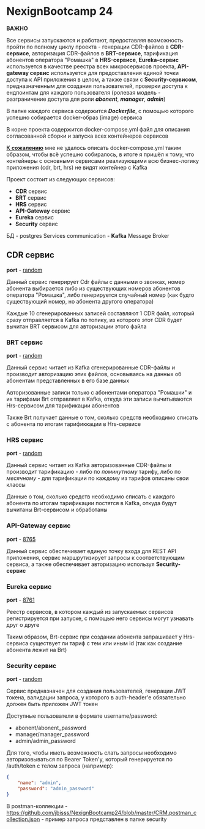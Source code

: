# NexignBootcamp 24

**ВАЖНО**

Все сервисы запускаются и работают, предоставляя возможность пройти по полному циклу проекта - 
генерации CDR-файлов в **CDR-сервисе**, авторизация CDR-файлов в **BRT-сервисе**, тарификация
абонентов оператора "Ромашка" в **HRS-сервисе**, **Eureka-сервис** используется в качестве 
реестра всех микросервисов проекта, **API-gateway сервис** используется для предоставления единой
точки доступа к API приложения в целом, а также связи с **Security-сервисом**, предназначенным для
создания пользователей, проверки доступа к ендпоинтам для каждого пользователя (ролевая модель -
разграничение доступа для роли ***abonent***, ***manager***, ***admin***) 

В папке каждого сервиса содержится ***Dockerfile***, с помощью которого успешно собирается docker-образ (image)
сервиса 

В корне проекта содержится docker-compose.yml файл для описания согласованной сборки и запуска
всех контейнеров сервисов

**<u>К сожалению</u>** мне не удалось описать docker-compose.yml таким образом, чтобы всё успешно
собиралось, в итоге я пришёл к тому, что контейнеры с основными сервисами реализующими всю
бизнес-логику приложения (cdr, brt, hrs) не видят контейнер с Kafka 

Проект состоит из следующих сервисов:

- **CDR** сервис 
- **BRT** сервис
- **HRS** сервис
- **API-Gateway** сервис
- **Eureka** сервис
- **Security** сервис

БД - postgres
Services communication - **Kafka** Message Broker

## CDR сервис

**port** - <u>random</u>

Данный сервис генерирует Cdr файлы с данными о звонках, номер абонента 
выбирается либо из существующих номеров абонентов оператора "Ромашка", либо генерируется 
случайный номер (как будто существующий номер, но абонента другого оператора)

Каждые 10 сгенерированных записей составляют 1 CDR файл, который сразу отправляется в Kafka
по топику, из которого этот CDR будет вычитан BRT сервисом для авторизации этого файла

### BRT сервис

**port** - <u>random</u>

Данный сервис читает из Kafka сгенерированные CDR-файлы и производит авторизацию этих файлов,
основываясь на данных об абонентам представленных в его базе данных

Авторизованные записи только с абонентами оператора "Ромашки" и их тарифами Brt отправляет в Kafka, 
откуда эти записи вычитываются Hrs-сервисом для тарификации абонентов

Также Brt получает данные о том, сколько средств необходимо списать с абонента по итогам
тарификкации в Hrs-сервисе

### HRS сервис

**port** - <u>random</u>

Данный сервис читает из Kafka авторизованные CDR-файлы и производит тарификацию - либо по
*поминутному* тарифу, либо по *месячному* - для тарификации по каждому из тарифов описаны свои 
классы

Данные о том, сколько средств необходимо списать с каждого абонента по итогам тарификации постятся
в Kafka, откуда будут вычитаны Brt-сервисом и обработаны

### API-Gateway сервис

**port** - <u>8765</u>

Данный сервис обеспечивает единую точку входа для REST API приложения, сервис
маршрутизирует запросы к соответствующим сервиса, а также обеспечивает авторизацию
используя **Security-сервис**

### Eureka сервис

**port** - <u>8761</u>

Реестр сервисов, в котором каждый из запускаемых сервисов регистрируется при запуске, с помощью
него сервисы могут узнавать друг о друге 

Таким образом, Brt-сервис при создании абонента запрашивает у Hrs-сервиса существует ли тариф с
тем или иным id (так как создание абонента лежит на Brt)

### Security сервис

**port** - <u>random</u>

Сервис предназначен для создания пользователей, генерации JWT токена, валидации запроса,
у которого в auth-header'е обязательно должен быть приложен JWT токен

Доступные пользователи в формате username/password:

- abonent/abonent_password
- manager/manager_password
- admin/admin_password

Для того, чтобы иметь возможность слать запросы необходимо авторизовываться по 
Bearer Token'у, который генерируется по /auth/token с телом запроса (например):

```json
{
    "name": "admin",
    "password": "admin_password"
}
```

В postman-коллекции - https://github.com/jbisss/NexignBootcamp24/blob/master/CRM.postman_collection.json - пример запроса представлен в папке security
